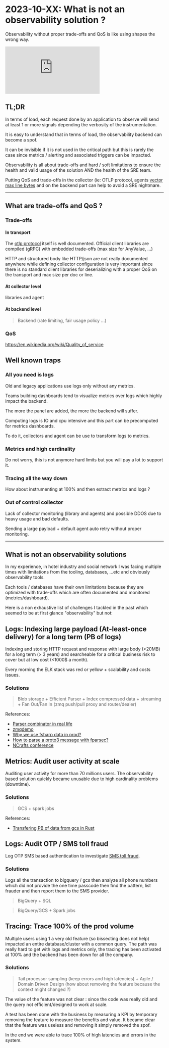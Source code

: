 # 2023-10-XX: What is not an observability solution ?

Observability without proper trade-offs and QoS is like using shapes the wrong way.

<iframe src="https://www.youtube.com/embed/rZ3ETK7-ZM8?si=DtdEOm7lkF3aaiiT" title="YouTube video player" frameborder="0" allow="accelerometer; autoplay; clipboard-write; encrypted-media; gyroscope; picture-in-picture; web-share" allowfullscreen></iframe>

## TL;DR
In terms of load, each request done by an application to observe will send at least 1 or more signals depending the verbosity of the instrumentation.

It is easy to understand that in terms of load, the observability backend can become a spof.

It can be invisible if it is not used in the critical path but this is rarely the case since metrics / alerting and associated triggers can be impacted.

Observability is all about trade-offs and hard / soft limitations to ensure the health and valid usage of the solution AND the health of the SRE team.

Putting QoS and trade-offs in the collector (ie: OTLP protocol, agents [vector max line bytes](https://vector.dev/docs/reference/configuration/sources/file/#max_line_bytes) and on the backend part can help to avoid a SRE nightmare.

---
## What are trade-offs and QoS ?

### Trade-offs

#### In transport
The [otlp protocol](https://github.com/open-telemetry/opentelemetry-proto/tree/main/opentelemetry/proto) itself is well documented. Official client libraries are compiled (gRPC) with embedded trade-offs (max size for AnyValue, ...)

HTTP and structured body like HTTP/json are not really documented anywhere while defining collector configuration is very important since there is no standard client libraries for deserializing with a proper QoS on the transport and max size per doc or line.

#### At collector level
libraries and agent

#### At backend level
> Backend (rate limiting, fair usage policy ...)

### QoS
https://en.wikipedia.org/wiki/Quality_of_service

## Well known traps

### All you need is logs
Old and legacy applications use logs only without any metrics.

Teams building dashboards tend to visualize metrics over logs which highly impact the backend.

The more the panel are added, the more the backend will suffer.

Computing logs is IO and cpu intensive and this part can be precomputed for metrics dashboards.

To do it, collectors and agent can be use to transform logs to metrics.

### Metrics and high cardinality
Do not worry, this is not anymore hard limits but you will pay a lot to support it.

### Tracing all the way down
How about instrumenting at 100% and then extract metrics and logs ?

### Out of control collector
Lack of collector monitoring (library and agents) and possible DDOS due to heavy usage and bad defaults.

Sending a large payload + default agent auto retry without proper monitoring.

---

## What is not an observability solutions

In my experience, in hotel industry and social network I was facing multiple times with limitations from the tooling, databases, ...etc and obviously observability tools.

Each tools / databases have their own limitations because they are optimized with trade-offs which are often documented and monitored (metrics/dashboard).

Here is a non exhaustive list of challenges I tackled in the past which seemed to be at first glance "observability" but not:

## Logs: Indexing large payload (At-least-once delivery) for a long term (PB of logs)
Indexing and storing HTTP request and response with large body (>20MB) for a long term (> 3 years) and searcheable for a critical business risk to cover but at low cost (<1000$ a month).

Every morning the ELK stack was red or yellow + scalability and costs issues.

### Solutions

> Blob storage + Efficient Parser + Index compressed data + streaming + Fan Out/Fan In (zmq push/pull proxy and router/dealer)

References:
- [Parser combinator in real life](https://cboudereau.github.io/fsharp,/parser/combinator/2017/08/09/why-parser.html)
- [zmqdemo](https://github.com/cboudereau/zmqdemo)
- [Why we use fsharp data in prod?](https://cboudereau.github.io/fsharp/data/prod/2017/08/18/why-we-use-fsharp-data-in-prod.html)
- [How to parse a proto3 message with fparsec?](https://cboudereau.github.io/fsharp/parser/combinator/fparsec/proto3/2017/08/10/proto3-parser.html)
- [NCrafts conference](https://twitter.com/ncraftsConf/status/983306821984190464)

## Metrics: Audit user activity at scale
Auditing user activity for more than 70 millions users. The observability based solution quickly became unusable due to high cardinality problems (downtime).

### Solutions
> GCS + spark jobs

References:

- [Transfering PB of data from gcs in Rust](https://github.com/cboudereau/gcs-rsync)

## Logs: Audit OTP / SMS toll fraud 
Log OTP SMS based authentication to investigate [SMS toll fraud](https://www.twilio.com/docs/verify/preventing-toll-fraud).

### Solutions
Logs all the transaction to bigquery / gcs then analyze all phone numbers which did not provide the one time passcode then find the pattern, list frauder and then report them to the SMS provider.

> BigQuery + SQL

> BigQuery/GCS + Spark jobs

## Tracing: Trace 100% of the prod volume
Multiple users using 1 a very old feature (so bissecting does not help) impacted an entire database/cluster with a common query. The path was really hard to get with logs and metrics only, the tracing has been activated at 100% and the backend has been down for all the company.

### Solutions
> Tail processor sampling (keep errors and high latencies) + Agile / Domain Driven Design (how about removing the feature because the context might changed ?)

The value of the feature was not clear : since the code was really old and the query not efficient/designed to work at scale.

A test has been done with the business by measuring a KPI by temporary removing the feature to measure the benefits and value. It became clear that the feature was useless and removing it simply removed the spof.

In the end we were able to trace 100% of high latencies and errors in the system.
